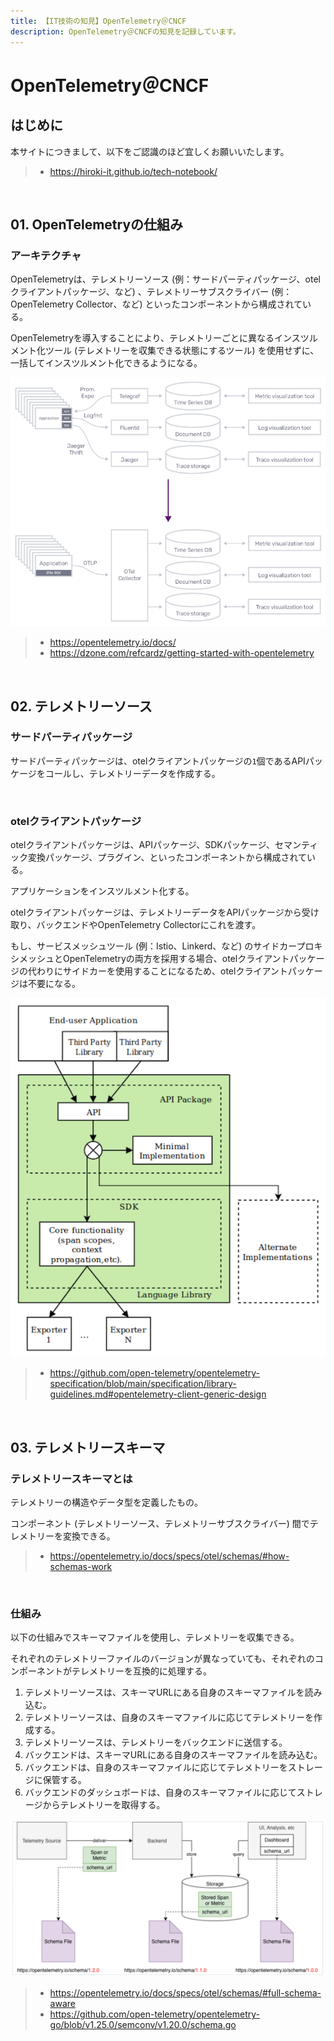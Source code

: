 ```yaml
---
title: 【IT技術の知見】OpenTelemetry＠CNCF
description: OpenTelemetry＠CNCFの知見を記録しています。
---
```


# OpenTelemetry＠CNCF

## はじめに

本サイトにつきまして、以下をご認識のほど宜しくお願いいたします。

> - https://hiroki-it.github.io/tech-notebook/

<br>

## 01. OpenTelemetryの仕組み

### アーキテクチャ

OpenTelemetryは、テレメトリーソース (例：サードパーティパッケージ、otelクライアントパッケージ、など) 、テレメトリーサブスクライバー (例：OpenTelemetry Collector、など) といったコンポーネントから構成されている。

OpenTelemetryを導入することにより、テレメトリーごとに異なるインスツルメント化ツール (テレメトリーを収集できる状態にするツール) を使用せずに、一括してインスツルメント化できるようになる。

![open-telemetry_architecture](https://raw.githubusercontent.com/hiroki-it/tech-notebook-images/master/images/open-telemetry_architecture.png)

> - https://opentelemetry.io/docs/
> - https://dzone.com/refcardz/getting-started-with-opentelemetry

<br>

## 02. テレメトリーソース

### サードパーティパッケージ

サードパーティパッケージは、otelクライアントパッケージの`1`個であるAPIパッケージをコールし、テレメトリーデータを作成する。

<br>

### otelクライアントパッケージ

otelクライアントパッケージは、APIパッケージ、SDKパッケージ、セマンティック変換パッケージ、プラグイン、といったコンポーネントから構成されている。

アプリケーションをインスツルメント化する。

otelクライアントパッケージは、テレメトリーデータをAPIパッケージから受け取り、バックエンドやOpenTelemetry Collectorにこれを渡す。

もし、サービスメッシュツール (例：Istio、Linkerd、など) のサイドカープロキシメッシュとOpenTelemetryの両方を採用する場合、otelクライアントパッケージの代わりにサイドカーを使用することになるため、otelクライアントパッケージは不要になる。

![open-telemetry_client-package](https://raw.githubusercontent.com/hiroki-it/tech-notebook-images/master/images/open-telemetry_client-package.png)

> - https://github.com/open-telemetry/opentelemetry-specification/blob/main/specification/library-guidelines.md#opentelemetry-client-generic-design

<br>

## 03. テレメトリースキーマ

### テレメトリースキーマとは

テレメトリーの構造やデータ型を定義したもの。

コンポーネント (テレメトリーソース、テレメトリーサブスクライバー) 間でテレメトリーを変換できる。

> - https://opentelemetry.io/docs/specs/otel/schemas/#how-schemas-work

<br>

### 仕組み

以下の仕組みでスキーマファイルを使用し、テレメトリーを収集できる。

それぞれのテレメトリーファイルのバージョンが異なっていても、それぞれのコンポーネントがテレメトリーを互換的に処理する。

1. テレメトリーソースは、スキーマURLにある自身のスキーマファイルを読み込む。
2. テレメトリーソースは、自身のスキーマファイルに応じてテレメトリーを作成する。
3. テレメトリーソースは、テレメトリーをバックエンドに送信する。
4. バックエンドは、スキーマURLにある自身のスキーマファイルを読み込む。
5. バックエンドは、自身のスキーマファイルに応じてテレメトリーをストレージに保管する。
6. バックエンドのダッシュボードは、自身のスキーマファイルに応じてストレージからテレメトリーを取得する。

![open-telemetry_schema](https://raw.githubusercontent.com/hiroki-it/tech-notebook-images/master/images/open-telemetry_schema.png)

> - https://opentelemetry.io/docs/specs/otel/schemas/#full-schema-aware
> - https://github.com/open-telemetry/opentelemetry-go/blob/v1.25.0/semconv/v1.20.0/schema.go

<br>
